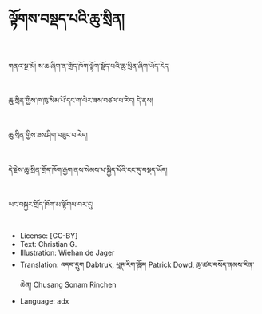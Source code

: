 # ལྟོགས་བསྡད་པའི་ཆུ་སྲིན།

##
གནའ་སྔ་མོ། ས་ཆ་ཞིག་ན་གྲོད་ཁོག་ལྟོག་སྡོད་པའི་ཆུ་སྲིན་ཞིག་ཡོད་རེད།

##
ཆུ་སྲིན་གྱིས་ཁ་ཁུ་སིམ་པོ་དང་ག་ལེར་ཟས་བཙལ་པ་རེད། དེ་ནས།

##
ཆུ་སྲིན་གྱིས་ཟས་ཤིག་བཟུང་བ་རེད།

##
དེ་རྗེས་ཆུ་སྲིན་གྲོད་ཁོག་རྒྱག་ནས་སེམས་པ་སྐྱིད་པོའི་ངང་དུ་བསྡད་ཡོད།

##
ཡང་བསྐྱར་གྲོད་ཁོག་མ་ལྟོགས་བར་དུ།

##
* License: [CC-BY]
* Text: Christian G.
* Illustration: Wiehan de Jager
* Translation: འདབ་དྲུག Dabtruk, པཱཊ་རིག་ཌཱོཌ། Patrick Dowd, ཆུ་ཚང་བསོད་ནམས་རིན་ཆེན། Chusang Sonam Rinchen
* Language: adx
